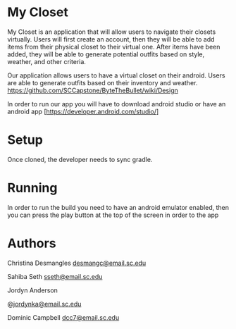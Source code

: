 # My Closet

My Closet is an application that will allow users to navigate their closets 
virtually. Users will first create an account, then they will be able to add 
items from their physical closet to their virtual one.  After items have 
been added, they will be able to generate potential outfits based on style, 
weather, and other criteria. 

Our application allows users to have a virtual closet on their android. Users are able to generate outfits based on their inventory and weather.
https://github.com/SCCapstone/ByteTheBullet/wiki/Design

In order to run our app you will have to download android studio or have an android app [https://developer.android.com/studio/]


# Setup
Once cloned, the developer needs to sync gradle. 

# Running
In order to run the build you need to have an android emulator enabled, then you can press the
play button at the top of the screen in order to the app

# Authors
Christina Desmangles desmangc@email.sc.edu 

Sahiba Seth sseth@email.sc.edu

Jordyn Anderson

@jordynka@email.sc.edu 

Dominic Campbell dcc7@email.sc.edu
